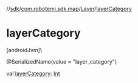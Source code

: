 //[sdk](../../../index.md)/[com.robotemi.sdk.map](../index.md)/[Layer](index.md)/[layerCategory](layer-category.md)

# layerCategory

[androidJvm]\

@SerializedName(value = &quot;layer_category&quot;)

val [layerCategory](layer-category.md): [Int](https://kotlinlang.org/api/latest/jvm/stdlib/kotlin/-int/index.html)
